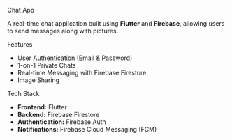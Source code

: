 Chat App

A real-time chat application built using **Flutter** and **Firebase**, allowing users to send messages along with pictures.

Features

- User Authentication (Email & Password)
- 1-on-1 Private Chats
- Real-time Messaging with Firebase Firestore
- Image Sharing

Tech Stack

- **Frontend:** Flutter
- **Backend:** Firebase Firestore
- **Authentication:** Firebase Auth
- **Notifications:** Firebase Cloud Messaging (FCM)
  

